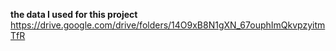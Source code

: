 **the data I used for this project**
https://drive.google.com/drive/folders/14O9xB8N1gXN_67ouphImQkvpzyitmTfR
